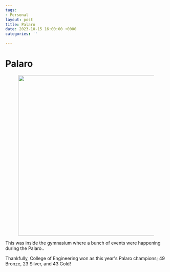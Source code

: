 ```yaml
---
tags:
- Personal
layout: post
title: Palaro
date: 2023-10-15 16:00:00 +0000
categories: ''

---
```

# Palaro

<figure><img src="https://i.imgur.com/F64Sjsv.jpg" style="width:500px;"> </figure>


This was inside the gymnasium where a bunch of events were happening during the Palaro..

Thankfully, College of Engineering won as this year's Palaro champions; 49 Bronze, 23 Silver, and 43 Gold!